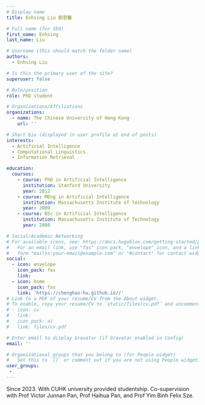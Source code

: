 ```yaml
---
# Display name
title: Enhsing Liu 劉恩馨

# Full name (for SEO)
first_name: Enhsing
last_name: Liu

# Username (this should match the folder name)
authors:
  - Enhsing Liu

# Is this the primary user of the site?
superuser: false

# Role/position
role: PhD student

# Organizations/Affiliations
organizations:
  - name: The Chinese University of Hong Kong
    url: ''

# Short bio (displayed in user profile at end of posts)
interests:
  - Artificial Intelligence
  - Computational Linguistics
  - Information Retrieval

education:
  courses:
    - course: PhD in Artificial Intelligence
      institution: Stanford University
      year: 2012
    - course: MEng in Artificial Intelligence
      institution: Massachusetts Institute of Technology
      year: 2009
    - course: BSc in Artificial Intelligence
      institution: Massachusetts Institute of Technology
      year: 2008

# Social/Academic Networking
# For available icons, see: https://docs.hugoblox.com/getting-started/page-builder/#icons
#   For an email link, use "fas" icon pack, "envelope" icon, and a link in the
#   form "mailto:your-email@example.com" or "#contact" for contact widget.
social:
  - icon: envelope
    icon_pack: fas
    link: 
  - icon: home
    icon_pack: fas
    link: 'https://chenghao-hu.github.io//'
# Link to a PDF of your resume/CV from the About widget.
# To enable, copy your resume/CV to `static/files/cv.pdf` and uncomment the lines below.
# - icon: cv
#   link: 
#   icon_pack: ai
#   link: files/cv.pdf

# Enter email to display Gravatar (if Gravatar enabled in Config)
email: ''

# Organizational groups that you belong to (for People widget)
#   Set this to `[]` or comment out if you are not using People widget.
user_groups:
 - 
---
```

Since 2023. With CUHK university provided studentship. Co-supervision with Prof Victor Junnan Pan, Prof Haihua Pan, and Prof Yim Binh Felix Sze.
